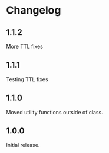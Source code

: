 # Changelog

## 1.1.2

More TTL fixes

## 1.1.1

Testing TTL fixes

## 1.1.0

Moved utility functions outside of class.

## 1.0.0

Initial release.
